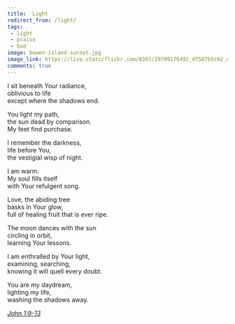 ```yaml
---
title:  Light
redirect_from: /light/
tags:
 - light
 - praise
 - God
image: bowen-island-sunset.jpg
image_link: https://live.staticflickr.com/8307/29709176492_d7587b5c62_o.jpg
comments: true
---
```


I sit beneath Your radiance, <br />
oblivious to life <br />
except where the shadows end.<br />

You light my path, <br />
the sun dead by comparison. <br />
My feet find purchase.<br />

I remember the darkness, <br />
life before You, <br />
the vestigial wisp of night.<br />

I am warm. <br />
My soul fills itself <br />
with Your refulgent song.<br />

Love, the abiding tree <br />
basks in Your glow, <br />
full of healing fruit that is ever ripe.<br />

The moon dances with the sun <br />
circling in orbit, <br />
learning Your lessons.<br />

I am enthralled by Your light, <br />
examining, searching, <br />
knowing it will quell every doubt.<br />

You are my daydream, <br />
lighting my life, <br />
washing the shadows away.

[*John 1:9-13*](https://www.biblegateway.com/passage/?search=John+1%3A9-13)
